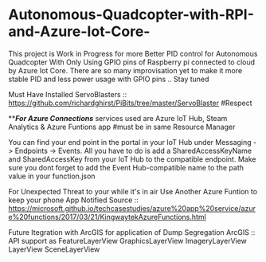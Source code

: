 # Autonomous-Quadcopter-with-RPI-and-Azure-Iot-Core-
This project is Work in Progress for more Better PID control for Autonomous Quadcopter With Only Using GPIO pins of Raspberry pi connected to cloud by Azure Iot Core.  There are so many improvisation yet to make it more stable PID and less power usage with GPIO pins .. Stay tuned 

Must Have Installed ServoBlasters :: https://github.com/richardghirst/PiBits/tree/master/ServoBlaster #Respect


*****For Azure Connections***
services used are 
Azure IoT Hub,
      Steam Analytics
    & Azure Funtions app
#must be in same Resource Manager

You can find your end point in the portal in your IoT Hub under Messaging -> Endpoints -> Events.
All you have to do is add a SharedAccessKeyName and SharedAccessKey from your IoT Hub to the compatible endpoint.
Make sure you dont forget to add the Event Hub-compatible name to the path value in your function.json

For Unexpected Threat to your while it's in air Use Another Azure Funtion to keep your phone App Notified
Source :: https://microsoft.github.io/techcasestudies/azure%20app%20service/azure%20functions/2017/03/21/KingwaytekAzureFunctions.html

Future Itegration with ArcGIS for application of Dump Segregation
ArcGIS :: API support as FeatureLayerView
GraphicsLayerView
ImageryLayerView
LayerView
SceneLayerView

